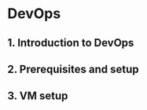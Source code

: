 # DevOps

## 1. Introduction to DevOps
## 2. Prerequisites and setup
## 3. VM setup
























